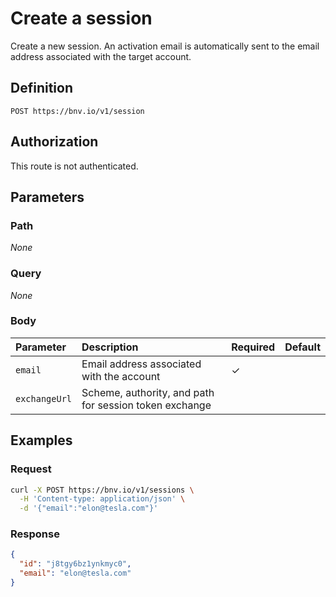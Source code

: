 # Create a session

Create a new session. An activation email is automatically sent to the email address associated with the target account.


## Definition

```
POST https://bnv.io/v1/session
```


## Authorization

This route is not authenticated.


## Parameters

### Path

*None*

### Query

*None*

### Body

| Parameter      | Description | Required | Default |
| :------------- | :---------- | :------- | :------ |
| `email`        | Email address associated with the account | ✓ | |
| `exchangeUrl`  | Scheme, authority, and path for session token exchange | | |


## Examples

### Request

```sh
curl -X POST https://bnv.io/v1/sessions \
  -H 'Content-type: application/json' \
  -d '{"email":"elon@tesla.com"}'
```

### Response

```json
{
  "id": "j8tgy6bz1ynkmyc0",
  "email": "elon@tesla.com"
}
```
